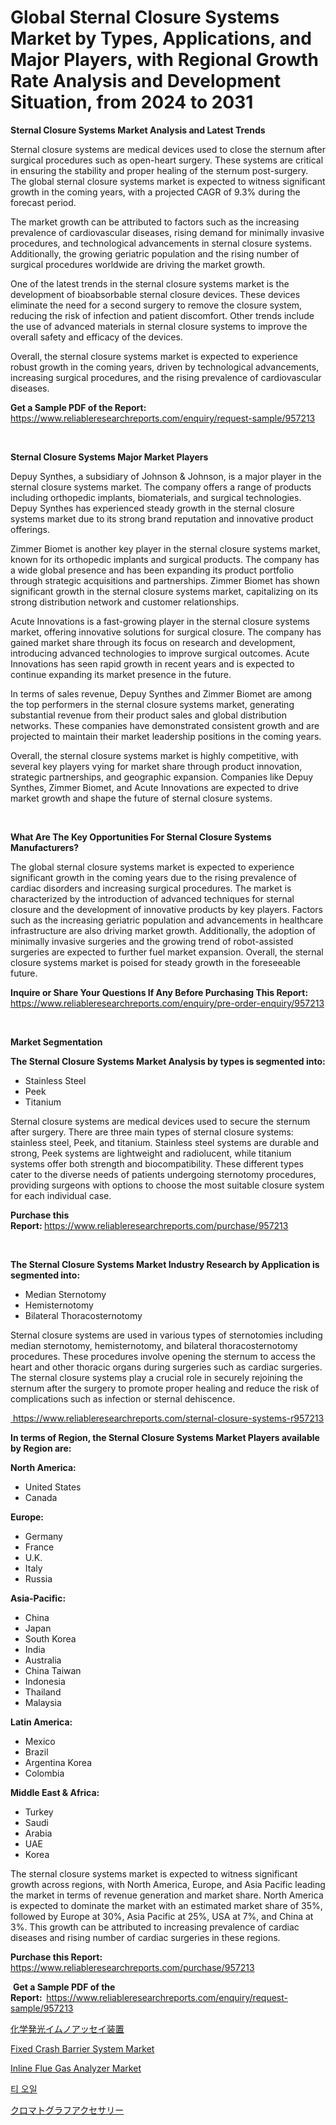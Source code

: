 <p><h1>Global Sternal Closure Systems Market by Types, Applications, and Major Players, with Regional Growth Rate Analysis and Development Situation, from 2024 to 2031</h1></p><p><strong>Sternal Closure Systems Market Analysis and Latest Trends</strong></p>
<p><p>Sternal closure systems are medical devices used to close the sternum after surgical procedures such as open-heart surgery. These systems are critical in ensuring the stability and proper healing of the sternum post-surgery. The global sternal closure systems market is expected to witness significant growth in the coming years, with a projected CAGR of 9.3% during the forecast period.</p><p>The market growth can be attributed to factors such as the increasing prevalence of cardiovascular diseases, rising demand for minimally invasive procedures, and technological advancements in sternal closure systems. Additionally, the growing geriatric population and the rising number of surgical procedures worldwide are driving the market growth.</p><p>One of the latest trends in the sternal closure systems market is the development of bioabsorbable sternal closure devices. These devices eliminate the need for a second surgery to remove the closure system, reducing the risk of infection and patient discomfort. Other trends include the use of advanced materials in sternal closure systems to improve the overall safety and efficacy of the devices.</p><p>Overall, the sternal closure systems market is expected to experience robust growth in the coming years, driven by technological advancements, increasing surgical procedures, and the rising prevalence of cardiovascular diseases.</p></p>
<p><strong>Get a Sample PDF of the Report:&nbsp;</strong> <a href="https://www.reliableresearchreports.com/enquiry/request-sample/957213">https://www.reliableresearchreports.com/enquiry/request-sample/957213</a></p>
<p>&nbsp;</p>
<p><strong>Sternal Closure Systems Major Market Players</strong></p>
<p><p>Depuy Synthes, a subsidiary of Johnson & Johnson, is a major player in the sternal closure systems market. The company offers a range of products including orthopedic implants, biomaterials, and surgical technologies. Depuy Synthes has experienced steady growth in the sternal closure systems market due to its strong brand reputation and innovative product offerings.</p><p>Zimmer Biomet is another key player in the sternal closure systems market, known for its orthopedic implants and surgical products. The company has a wide global presence and has been expanding its product portfolio through strategic acquisitions and partnerships. Zimmer Biomet has shown significant growth in the sternal closure systems market, capitalizing on its strong distribution network and customer relationships.</p><p>Acute Innovations is a fast-growing player in the sternal closure systems market, offering innovative solutions for surgical closure. The company has gained market share through its focus on research and development, introducing advanced technologies to improve surgical outcomes. Acute Innovations has seen rapid growth in recent years and is expected to continue expanding its market presence in the future.</p><p>In terms of sales revenue, Depuy Synthes and Zimmer Biomet are among the top performers in the sternal closure systems market, generating substantial revenue from their product sales and global distribution networks. These companies have demonstrated consistent growth and are projected to maintain their market leadership positions in the coming years.</p><p>Overall, the sternal closure systems market is highly competitive, with several key players vying for market share through product innovation, strategic partnerships, and geographic expansion. Companies like Depuy Synthes, Zimmer Biomet, and Acute Innovations are expected to drive market growth and shape the future of sternal closure systems.</p></p>
<p>&nbsp;</p>
<p><strong>What Are The Key Opportunities For Sternal Closure Systems Manufacturers?</strong></p>
<p><p>The global sternal closure systems market is expected to experience significant growth in the coming years due to the rising prevalence of cardiac disorders and increasing surgical procedures. The market is characterized by the introduction of advanced techniques for sternal closure and the development of innovative products by key players. Factors such as the increasing geriatric population and advancements in healthcare infrastructure are also driving market growth. Additionally, the adoption of minimally invasive surgeries and the growing trend of robot-assisted surgeries are expected to further fuel market expansion. Overall, the sternal closure systems market is poised for steady growth in the foreseeable future.</p></p>
<p><strong>Inquire or Share Your Questions If Any Before Purchasing This Report:</strong> <a href="https://www.reliableresearchreports.com/enquiry/pre-order-enquiry/957213">https://www.reliableresearchreports.com/enquiry/pre-order-enquiry/957213</a></p>
<p>&nbsp;</p>
<p><strong>Market Segmentation</strong></p>
<p><strong>The Sternal Closure Systems Market Analysis by types is segmented into:</strong></p>
<p><ul><li>Stainless Steel</li><li>Peek</li><li>Titanium</li></ul></p>
<p><p>Sternal closure systems are medical devices used to secure the sternum after surgery. There are three main types of sternal closure systems: stainless steel, Peek, and titanium. Stainless steel systems are durable and strong, Peek systems are lightweight and radiolucent, while titanium systems offer both strength and biocompatibility. These different types cater to the diverse needs of patients undergoing sternotomy procedures, providing surgeons with options to choose the most suitable closure system for each individual case.</p></p>
<p><strong>Purchase this Report:&nbsp;</strong><a href="https://www.reliableresearchreports.com/purchase/957213">https://www.reliableresearchreports.com/purchase/957213</a></p>
<p>&nbsp;</p>
<p><strong>The Sternal Closure Systems Market Industry Research by Application is segmented into:</strong></p>
<p><ul><li>Median Sternotomy</li><li>Hemisternotomy</li><li>Bilateral Thoracosternotomy</li></ul></p>
<p><p>Sternal closure systems are used in various types of sternotomies including median sternotomy, hemisternotomy, and bilateral thoracosternotomy procedures. These procedures involve opening the sternum to access the heart and other thoracic organs during surgeries such as cardiac surgeries. The sternal closure systems play a crucial role in securely rejoining the sternum after the surgery to promote proper healing and reduce the risk of complications such as infection or sternal dehiscence.</p></p>
<p><a href="https://www.reliableresearchreports.com/sternal-closure-systems-r957213">&nbsp;https://www.reliableresearchreports.com/sternal-closure-systems-r957213</a></p>
<p><strong>In terms of Region, the Sternal Closure Systems Market Players available by Region are:</strong></p>
<p>
    <p> <strong> North America: </strong>
        <ul>
            <li>United States</li>
            <li>Canada</li>
        </ul>
        </p> 
    <p> <strong> Europe: </strong>
        <ul>
            <li>Germany</li>
            <li>France</li>
            <li>U.K.</li>
            <li>Italy</li>
            <li>Russia</li>
        </ul>
        </p> 
    <p> <strong> Asia-Pacific: </strong>
        <ul>
            <li>China</li>
            <li>Japan</li>
            <li>South Korea</li>
            <li>India</li>
            <li>Australia</li>
            <li>China Taiwan</li>
            <li>Indonesia</li>
            <li>Thailand</li>
            <li>Malaysia</li>
        </ul>
        </p> 
    <p> <strong> Latin America: </strong>
        <ul>
            <li>Mexico</li>
            <li>Brazil</li>
            <li>Argentina Korea</li>
            <li>Colombia</li>
        </ul>
        </p> 
    <p> <strong> Middle East & Africa: </strong>
        <ul>
            <li>Turkey</li>
            <li>Saudi</li>
            <li>Arabia</li>
            <li>UAE</li>
            <li>Korea</li>
        </ul>
    </p>
    </p>
<p><p>The sternal closure systems market is expected to witness significant growth across regions, with North America, Europe, and Asia Pacific leading the market in terms of revenue generation and market share. North America is expected to dominate the market with an estimated market share of 35%, followed by Europe at 30%, Asia Pacific at 25%, USA at 7%, and China at 3%. This growth can be attributed to increasing prevalence of cardiac diseases and rising number of cardiac surgeries in these regions.</p></p>
<p><strong>Purchase this Report: </strong><a href="https://www.reliableresearchreports.com/purchase/957213">https://www.reliableresearchreports.com/purchase/957213</a></p>
<p>&nbsp;<strong>Get a Sample PDF of the Report:&nbsp;&nbsp;</strong><a href="https://www.reliableresearchreports.com/enquiry/request-sample/957213">https://www.reliableresearchreports.com/enquiry/request-sample/957213</a></p>
<p><strong></strong></p>
<p><p><a href="https://github.com/deonnorth8/Market-Research-Report-List-1/blob/main/9965881167293.md">化学発光イムノアッセイ装置</a></p><p><a href="https://github.com/mahnoor2003/Market-Research-Report-List-5/blob/main/fixed-crash-barrier-system-market.md">Fixed Crash Barrier System Market</a></p><p><a href="https://github.com/juancolorado15/Market-Research-Report-List-3/blob/main/inline-flue-gas-analyzer-market.md">Inline Flue Gas Analyzer Market</a></p><p><a href="https://github.com/fernandotryO5lson96765/Market-Research-Report-List-2/blob/main/1382076180584.md">티 오일</a></p><p><a href="https://github.com/LizaHeller2023/Market-Research-Report-List-1/blob/main/8233952167294.md">クロマトグラフアクセサリー</a></p></p>